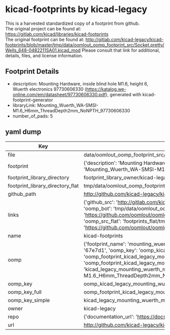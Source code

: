 # kicad-footprints by kicad-legacy  
This is a harvested standardized copy of a footprint from github.  
The original project can be found at:  
https://gitlab.com/kicad/libraries/kicad-footprints  
The original footprint can be found at:
http://gitlab.com/kicad-legacy/kicad-footprints/blob/master/tmp/data/oomlout_oomp_footprint_src/Socket.pretty/Wells_648-0482211SA01.kicad_mod
Please consult that link for additional, details, files, and license information.  
## Footprint Details
* description: Mounting Hardware, inside blind hole M1.6, height 6, Wuerth electronics 97730606330 (https://katalog.we-online.com/em/datasheet/97730606330.pdf), generated with kicad-footprint-generator  
* libraryLink: Mounting_Wuerth_WA-SMSI-M1.6_H6mm_ThreadDepth2mm_NoNPTH_97730606330  
* number_of_pads: 5  
## yaml dump  
| Key | Value |  
| --- | --- |  
| file | data/oomlout_oomp_footprint_src/kicad-footprints/Mounting_Wuerth.pretty/Mounting_Wuerth_WA-SMSI-M1.6_H6mm_ThreadDepth2mm_NoNPTH_97730606330.kicad_mod |  
| footprint | {'description': 'Mounting Hardware, inside blind hole M1.6, height 6, Wuerth electronics 97730606330 (https://katalog.we-online.com/em/datasheet/97730606330.pdf), generated with kicad-footprint-generator', 'libraryLink': 'Mounting_Wuerth_WA-SMSI-M1.6_H6mm_ThreadDepth2mm_NoNPTH_97730606330', 'number_of_pads': 5} |  
| footprint_library_directory | footprint_library_owner/kicad-legacy_kicad-footprints |  
| footprint_library_directory_flat | tmp/data/oomlout_oomp_footprint_src/footprints_flat/kicad_legacy_mounting_wuerth_mounting_wuerth_wa_smsi_m1_6_h6mm_threaddepth2mm_nonpth_97730606330/working |  
| github_path | http://github.com/kicad-legacy/kicad-footprints/blob/master/tmp/data/oomlout_oomp_footprint_src/Mounting_Wuerth.pretty/Mounting_Wuerth_WA-SMSI-M1.6_H6mm_ThreadDepth2mm_NoNPTH_97730606330.kicad_mod |  
| links | {'github_src': 'http://gitlab.com/kicad-legacy/kicad-footprints/blob/master/tmp/data/oomlout_oomp_footprint_src/Socket.pretty/Wells_648-0482211SA01.kicad_mod', 'github_src_repo': 'https://gitlab.com/kicad/libraries/kicad-footprints', 'oomp_bot': 'tmp/data/oomlout_oomp_footprint_src/footprints/kicad_legacy_mounting_wuerth_mounting_wuerth_wa_smsi_m1_6_h6mm_threaddepth2mm_nonpth_97730606330/working', 'oomp_bot_github': 'https://github.com/oomlout/oomlout_oomp_footprint_bot/tree/main/tmp/data/oomlout_oomp_footprint_src/footprints/kicad_legacy_mounting_wuerth_mounting_wuerth_wa_smsi_m1_6_h6mm_threaddepth2mm_nonpth_97730606330/working', 'oomp_src_flat': 'footprints_flat/tmp/data/oomlout_oomp_footprint_src/footprints_flat/kicad_legacy_mounting_wuerth_mounting_wuerth_wa_smsi_m1_6_h6mm_threaddepth2mm_nonpth_97730606330/working', 'oomp_src_flat_github': 'https://github.com/oomlout/oomlout_oomp_footprint_src/tree/main/tmp/data/oomlout_oomp_footprint_src/footprints_flat/kicad_legacy_mounting_wuerth_mounting_wuerth_wa_smsi_m1_6_h6mm_threaddepth2mm_nonpth_97730606330/working'} |  
| name | kicad-footprints |  
| oomp | {'footprint_name': 'mounting_wuerth_wa_smsi_m1_6_h6mm_threaddepth2mm_nonpth_97730606330', 'library_name': 'mounting_wuerth', 'md5': '67e7d1e2060538f94833a878f0921a91', 'md5_10': '67e7d1e206', 'md5_5': '67e7d', 'md5_6': '67e7d1', 'oomp_key': 'oomp_kicad_legacy_mounting_wuerth_mounting_wuerth_wa_smsi_m1_6_h6mm_threaddepth2mm_nonpth_97730606330', 'oomp_key_extra': 'oomp_footprint_kicad_legacy_mounting_wuerth_mounting_wuerth_wa_smsi_m1_6_h6mm_threaddepth2mm_nonpth_97730606330', 'oomp_key_full': 'oomp_footprint_kicad_legacy_mounting_wuerth_mounting_wuerth_wa_smsi_m1_6_h6mm_threaddepth2mm_nonpth_97730606330_67e7d1', 'oomp_key_simple': 'kicad_legacy_mounting_wuerth_mounting_wuerth_wa_smsi_m1_6_h6mm_threaddepth2mm_nonpth_97730606330', 'original_filename': 'data/oomlout_oomp_footprint_src/kicad-footprints/Mounting_Wuerth.pretty/Mounting_Wuerth_WA-SMSI-M1.6_H6mm_ThreadDepth2mm_NoNPTH_97730606330.kicad_mod', 'owner_name': 'kicad_legacy'} |  
| oomp_key | oomp_kicad_legacy_mounting_wuerth_mounting_wuerth_wa_smsi_m1_6_h6mm_threaddepth2mm_nonpth_97730606330 |  
| oomp_key_full | oomp_footprint_kicad_legacy_mounting_wuerth_mounting_wuerth_wa_smsi_m1_6_h6mm_threaddepth2mm_nonpth_97730606330 |  
| oomp_key_simple | kicad_legacy_mounting_wuerth_mounting_wuerth_wa_smsi_m1_6_h6mm_threaddepth2mm_nonpth_97730606330 |  
| owner | kicad-legacy |  
| repo | {'documentation_url': 'https://docs.github.com/rest/repos/repos#get-a-repository', 'message': 'Not Found'} |  
| url | http://github.com/kicad-legacy/kicad-footprints |  

